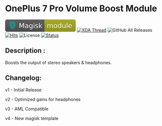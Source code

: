 # OnePlus 7 Pro Volume Boost Module
[![Magisk Module](https://raw.githubusercontent.com/acervenky/magiskbadge/master/assets/magiskflat.svg)](https://github.com/topjohnwu/Magisk) [![XDA Thread](https://img.shields.io/badge/XDA-Thread-orange.svg)](https://forum.xda-developers.com/oneplus-7-pro/themes/magisk-stereo-speaker-headphone-volume-t3931406) ![GitHub All Releases](https://img.shields.io/github/downloads/acervenky/op7proboost/total) [![Hits](https://hits.seeyoufarm.com/api/count/incr/badge.svg?url=https%3A%2F%2Fgithub.com%2Facervenky%2Fop7proboost)](https://hits.seeyoufarm.com) ![License](
https://img.shields.io/badge/license-MIT-green) [![Status](
https://img.shields.io/badge/status-EOL-inactive)](https://techterms.com/definition/eol)

## Description :
Boosts the output of stereo speakers & headphones.

## Changelog:
v1 - Initial Release

v2 - Optimized gains for headphones

v3 - AML Compatible

v4 - New magisk template
